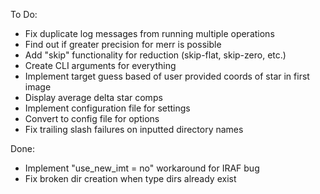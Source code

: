 To Do:

* Fix duplicate log messages from running multiple operations
* Find out if greater precision for merr is possible
* Add "skip" functionality for reduction (skip-flat, skip-zero, etc.)
* Create CLI arguments for everything
* Implement target guess based of user provided coords of star in first image
* Display average delta star comps
* Implement configuration file for settings
* Convert to config file for options
* Fix trailing slash failures on inputted directory names

Done:

* Implement "use_new_imt = no" workaround for IRAF bug
* Fix broken dir creation when type dirs already exist
